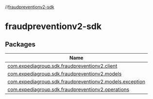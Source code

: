 //[fraudpreventionv2-sdk](index.md)

# fraudpreventionv2-sdk

## Packages

| Name |
|---|
| [com.expediagroup.sdk.fraudpreventionv2.client](fraudpreventionv2-sdk/com.expediagroup.sdk.fraudpreventionv2.client/index.md) |
| [com.expediagroup.sdk.fraudpreventionv2.models](fraudpreventionv2-sdk/com.expediagroup.sdk.fraudpreventionv2.models/index.md) |
| [com.expediagroup.sdk.fraudpreventionv2.models.exception](fraudpreventionv2-sdk/com.expediagroup.sdk.fraudpreventionv2.models.exception/index.md) |
| [com.expediagroup.sdk.fraudpreventionv2.operations](fraudpreventionv2-sdk/com.expediagroup.sdk.fraudpreventionv2.operations/index.md) |
